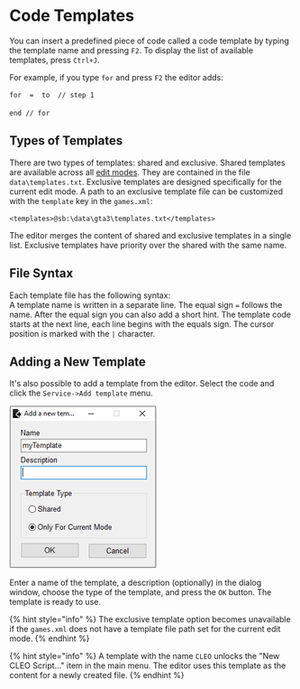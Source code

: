 # Code Templates

You can insert a predefined piece of code called a code template by typing the template name and pressing `F2`. To display the list of available templates, press `Ctrl+J`. 

For example, if you type `for` and press `F2` the editor adds:

```text
for  =  to  // step 1

end // for
```

## Types of Templates

There are two types of templates: shared and exclusive. Shared templates are available across all [edit modes](./). They are contained in the file `data\templates.txt`. Exclusive templates are designed specifically for the current edit mode. A path to an exclusive template file can be customized with the `template` key in the `games.xml`:

```text
<templates>@sb:\data\gta3\templates.txt</templates>
```

The editor merges the content of shared and exclusive templates in a single list. Exclusive templates have priority over the shared with the same name.

## File Syntax

Each template file has the following syntax:  
A template name is written in a separate line. The equal sign `=` follows the name. After the equal sign you can also add a short hint. The template code starts at the next line, each line begins with the equals sign. The cursor position is marked with the `|` character.

## Adding a New Template

It's also possible to add a template from the editor. Select the code and click the `Service->Add template` menu. 

![](../.gitbook/assets/ide-add-template-en.png)

Enter a name of the template, a description \(optionally\) in the dialog window, choose the type of the template, and press the `OK` button. The template is ready to use.

{% hint style="info" %}
The exclusive template option becomes unavailable if the `games.xml` does not have a template file path set for the current edit mode.
{% endhint %}

{% hint style="info" %}
A template with the name `CLEO` unlocks the "New CLEO Script..." item in the main menu. The editor uses this template as the content for a newly created file.
{% endhint %}

